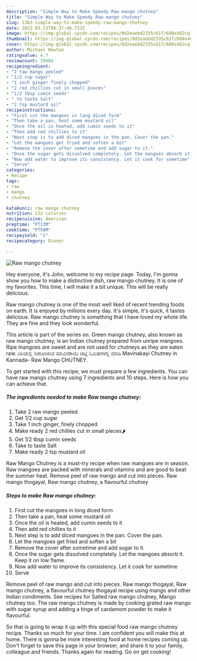 ```yaml
---
description: "Simple Way to Make Speedy Raw mango chutney"
title: "Simple Way to Make Speedy Raw mango chutney"
slug: 1383-simple-way-to-make-speedy-raw-mango-chutney
date: 2022-03-23T06:37:46.723Z
image: https://img-global.cpcdn.com/recipes/0d2eaebd2335c61f/680x482cq70/raw-mango-chutney-recipe-main-photo.jpg
thumbnail: https://img-global.cpcdn.com/recipes/0d2eaebd2335c61f/680x482cq70/raw-mango-chutney-recipe-main-photo.jpg
cover: https://img-global.cpcdn.com/recipes/0d2eaebd2335c61f/680x482cq70/raw-mango-chutney-recipe-main-photo.jpg
author: Michael Newton
ratingvalue: 4.7
reviewcount: 29404
recipeingredient:
- "2 raw mango peeled"
- "1/2 cup sugar"
- "1 inch ginger finely chopped"
- "2 red chillies cut in small pieces"
- "1/2 tbsp cumin seeds"
- " to taste Salt"
- "2 tsp mustard oil"
recipeinstructions:
- "First cut the mangoes in long diced form"
- "Then take a pan, heat some mustard oil"
- "Once the oil is heated, add cumin seeds to it"
- "Then add red chillies to it"
- "Next step is to add diced mangoes in the pan. Cover the pan."
- "Let the mangoes get fried and soften a bit"
- "Remove the cover after sometime and add sugar to it."
- "Once the sugar gets dissolved completely. Let the mangoes absorb it. Keep it on low flame."
- "Now add water to improve its consistency. Let it cook for sometime"
- "Serve"
categories:
- Recipe
tags:
- raw
- mango
- chutney

katakunci: raw mango chutney 
nutrition: 232 calories
recipecuisine: American
preptime: "PT13M"
cooktime: "PT50M"
recipeyield: "2"
recipecategory: Dinner

---
```



![Raw mango chutney](https://img-global.cpcdn.com/recipes/0d2eaebd2335c61f/680x482cq70/raw-mango-chutney-recipe-main-photo.jpg)

Hey everyone, it's John, welcome to my recipe page. Today, I'm gonna show you how to make a distinctive dish, raw mango chutney. It is one of my favorites. This time, I will make it a bit unique. This will be really delicious.

Raw mango chutney is one of the most well liked of recent trending foods on earth. It is enjoyed by millions every day. It's simple, it's quick, it tastes delicious. Raw mango chutney is something that I have loved my whole life. They are fine and they look wonderful.

This article is part of the series on. Green mango chutney, also known as raw mango chutney, is an Indian chutney prepared from unripe mangoes. Ripe mangoes are sweet and are not used for chutneys as they are eaten raw. ಬಾಯಲ್ಲಿ ನೀರೂರಿಸುವ ಮಾವಿನಕಾಯಿ ಚಟ್ನಿ ನಿಮಿಷಗಳಲ್ಲಿ ಮಾಡಿ Mavinakayi Chutney in Kannada- Raw Mango CHUTNEY.


To get started with this recipe, we must prepare a few ingredients. You can have raw mango chutney using 7 ingredients and 10 steps. Here is how you can achieve that.

<!--inarticleads1-->

##### The ingredients needed to make Raw mango chutney:

1. Take 2 raw mango peeled
1. Get 1/2 cup sugar
1. Take 1 inch ginger, finely chopped
1. Make ready 2 red chillies cut in small pieces🌶
1. Get 1/2 tbsp cumin seeds
1. Take  to taste Salt
1. Make ready 2 tsp mustard oil


Raw Mango Chutney is a must-try recipe when raw mangoes are in season. Raw mangoes are packed with minerals and vitamins and are good to beat the summer heat. Remove peel of raw mango and cut into pieces. Raw mango thogayal, Raw mango chutney, a flavourful chutney 

<!--inarticleads2-->

##### Steps to make Raw mango chutney:

1. First cut the mangoes in long diced form
1. Then take a pan, heat some mustard oil
1. Once the oil is heated, add cumin seeds to it
1. Then add red chillies to it
1. Next step is to add diced mangoes in the pan. Cover the pan.
1. Let the mangoes get fried and soften a bit
1. Remove the cover after sometime and add sugar to it.
1. Once the sugar gets dissolved completely. Let the mangoes absorb it. Keep it on low flame.
1. Now add water to improve its consistency. Let it cook for sometime
1. Serve


Remove peel of raw mango and cut into pieces. Raw mango thogayal, Raw mango chutney, a flavourful chutney thogayal recipe using mango and other Indian condiments. See recipes for Salted raw mango chutney, Mango chutney too. The raw mango chutney is made by cooking grated raw mango with sugar syrup and adding a tinge of cardamom powder to make it flavourful. 

So that is going to wrap it up with this special food raw mango chutney recipe. Thanks so much for your time. I am confident you will make this at home. There is gonna be more interesting food at home recipes coming up. Don't forget to save this page in your browser, and share it to your family, colleague and friends. Thanks again for reading. Go on get cooking!
